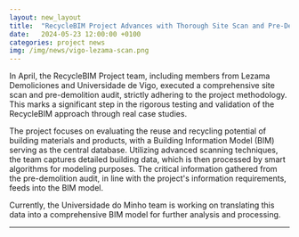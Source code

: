 ```yaml
---
layout: new_layout
title:  "RecycleBIM Project Advances with Thorough Site Scan and Pre-Demolition Audit"
date:   2024-05-23 12:00:00 +0100
categories: project news
img: /img/news/vigo-lezama-scan.png
---
```


In April, the RecycleBIM Project team, including members from Lezama Demoliciones and Universidade de Vigo, executed a comprehensive site scan and pre-demolition audit, strictly adhering to the project methodology. This marks a significant step in the rigorous testing and validation of the RecycleBIM approach through real case studies.

The project focuses on evaluating the reuse and recycling potential of building materials and products, with a Building Information Model (BIM) serving as the central database. Utilizing advanced scanning techniques, the team captures detailed building data, which is then processed by smart algorithms for modeling purposes. The critical information gathered from the pre-demolition audit, in line with the project's information requirements, feeds into the BIM model.

Currently, the Universidade do Minho team is working on translating this data into a comprehensive BIM model for further analysis and processing.

---


